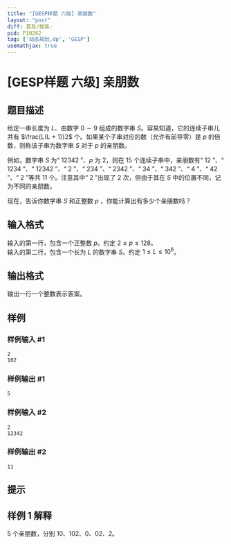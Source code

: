 ```yaml
---
title: "[GESP样题 六级] 亲朋数"
layout: "post"
diff: 普及/提高-
pid: P10262
tag: ['动态规划,dp', 'GESP']
usemathjax: true
---
```


# [GESP样题 六级] 亲朋数
## 题目描述


给定一串长度为 $L$、由数字 $0\sim 9$ 组成的数字串 $S$。容易知道，它的连续子串儿共有 $\frac{L(L + 1)}2$ 个。如果某个子串对应的数（允许有前导零）是 $p$ 的倍数，则称该子串为数字串 $S$ 对于 $p$ 的亲朋数。

例如，数字串 $S$ 为“ $12342$ ”、$p$ 为 $2$，则在 $15$ 个连续子串中，亲朋数有“ $12$ ”、“ $1234$ ”、“ $12342$ ”、“ $2$ ”、“ $234$ ”、“ $2342$ ”、“ $34$ ”、“ $342$ ”、“ $4$ ”、“ $42$ ”、“ $2$ ”等共 $11$ 个。注意其中“ $2$ ”出现了 $2$ 次，但由于其在 $S$ 中的位置不同，记为不同的亲朋数。

现在，告诉你数字串 $S$ 和正整数 $p$ ，你能计算出有多少个亲朋数吗？
## 输入格式

输入的第一行，包含一个正整数 $p$。约定 $2 \leq p \leq 128$。  
输入的第二行，包含一个长为 $L$ 的数字串 $S$。约定 $1 \leq L \leq 10^6$。
## 输出格式

输出一行一个整数表示答案。
## 样例

### 样例输入 #1
```
2
102
```
### 样例输出 #1
```
5

```
### 样例输入 #2
```
2
12342
```
### 样例输出 #2
```
11
```
## 提示

## 样例 1 解释

$5$ 个亲朋数，分别 $10$、$102$、$0$、$02$、$2$。
